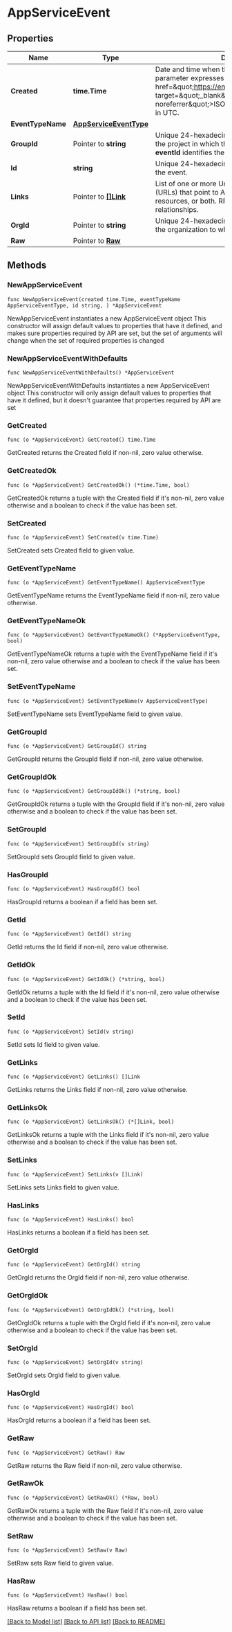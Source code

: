 # AppServiceEvent

## Properties

Name | Type | Description | Notes
------------ | ------------- | ------------- | -------------
**Created** | **time.Time** | Date and time when this event occurred. This parameter expresses its value in the &lt;a href&#x3D;\&quot;https://en.wikipedia.org/wiki/ISO_8601\&quot; target&#x3D;\&quot;_blank\&quot; rel&#x3D;\&quot;noopener noreferrer\&quot;&gt;ISO 8601&lt;/a&gt; timestamp format in UTC. | [readonly] 
**EventTypeName** | [**AppServiceEventType**](AppServiceEventType.md) |  | 
**GroupId** | Pointer to **string** | Unique 24-hexadecimal digit string that identifies the project in which the event occurred. The **eventId** identifies the specific event. | [optional] [readonly] 
**Id** | **string** | Unique 24-hexadecimal digit string that identifies the event. | [readonly] 
**Links** | Pointer to [**[]Link**](Link.md) | List of one or more Uniform Resource Locators (URLs) that point to API sub-resources, related API resources, or both. RFC 5988 outlines these relationships. | [optional] [readonly] 
**OrgId** | Pointer to **string** | Unique 24-hexadecimal digit string that identifies the organization to which these events apply. | [optional] [readonly] 
**Raw** | Pointer to [**Raw**](Raw.md) |  | [optional] 

## Methods

### NewAppServiceEvent

`func NewAppServiceEvent(created time.Time, eventTypeName AppServiceEventType, id string, ) *AppServiceEvent`

NewAppServiceEvent instantiates a new AppServiceEvent object
This constructor will assign default values to properties that have it defined,
and makes sure properties required by API are set, but the set of arguments
will change when the set of required properties is changed

### NewAppServiceEventWithDefaults

`func NewAppServiceEventWithDefaults() *AppServiceEvent`

NewAppServiceEventWithDefaults instantiates a new AppServiceEvent object
This constructor will only assign default values to properties that have it defined,
but it doesn't guarantee that properties required by API are set

### GetCreated

`func (o *AppServiceEvent) GetCreated() time.Time`

GetCreated returns the Created field if non-nil, zero value otherwise.

### GetCreatedOk

`func (o *AppServiceEvent) GetCreatedOk() (*time.Time, bool)`

GetCreatedOk returns a tuple with the Created field if it's non-nil, zero value otherwise
and a boolean to check if the value has been set.

### SetCreated

`func (o *AppServiceEvent) SetCreated(v time.Time)`

SetCreated sets Created field to given value.


### GetEventTypeName

`func (o *AppServiceEvent) GetEventTypeName() AppServiceEventType`

GetEventTypeName returns the EventTypeName field if non-nil, zero value otherwise.

### GetEventTypeNameOk

`func (o *AppServiceEvent) GetEventTypeNameOk() (*AppServiceEventType, bool)`

GetEventTypeNameOk returns a tuple with the EventTypeName field if it's non-nil, zero value otherwise
and a boolean to check if the value has been set.

### SetEventTypeName

`func (o *AppServiceEvent) SetEventTypeName(v AppServiceEventType)`

SetEventTypeName sets EventTypeName field to given value.


### GetGroupId

`func (o *AppServiceEvent) GetGroupId() string`

GetGroupId returns the GroupId field if non-nil, zero value otherwise.

### GetGroupIdOk

`func (o *AppServiceEvent) GetGroupIdOk() (*string, bool)`

GetGroupIdOk returns a tuple with the GroupId field if it's non-nil, zero value otherwise
and a boolean to check if the value has been set.

### SetGroupId

`func (o *AppServiceEvent) SetGroupId(v string)`

SetGroupId sets GroupId field to given value.

### HasGroupId

`func (o *AppServiceEvent) HasGroupId() bool`

HasGroupId returns a boolean if a field has been set.

### GetId

`func (o *AppServiceEvent) GetId() string`

GetId returns the Id field if non-nil, zero value otherwise.

### GetIdOk

`func (o *AppServiceEvent) GetIdOk() (*string, bool)`

GetIdOk returns a tuple with the Id field if it's non-nil, zero value otherwise
and a boolean to check if the value has been set.

### SetId

`func (o *AppServiceEvent) SetId(v string)`

SetId sets Id field to given value.


### GetLinks

`func (o *AppServiceEvent) GetLinks() []Link`

GetLinks returns the Links field if non-nil, zero value otherwise.

### GetLinksOk

`func (o *AppServiceEvent) GetLinksOk() (*[]Link, bool)`

GetLinksOk returns a tuple with the Links field if it's non-nil, zero value otherwise
and a boolean to check if the value has been set.

### SetLinks

`func (o *AppServiceEvent) SetLinks(v []Link)`

SetLinks sets Links field to given value.

### HasLinks

`func (o *AppServiceEvent) HasLinks() bool`

HasLinks returns a boolean if a field has been set.

### GetOrgId

`func (o *AppServiceEvent) GetOrgId() string`

GetOrgId returns the OrgId field if non-nil, zero value otherwise.

### GetOrgIdOk

`func (o *AppServiceEvent) GetOrgIdOk() (*string, bool)`

GetOrgIdOk returns a tuple with the OrgId field if it's non-nil, zero value otherwise
and a boolean to check if the value has been set.

### SetOrgId

`func (o *AppServiceEvent) SetOrgId(v string)`

SetOrgId sets OrgId field to given value.

### HasOrgId

`func (o *AppServiceEvent) HasOrgId() bool`

HasOrgId returns a boolean if a field has been set.

### GetRaw

`func (o *AppServiceEvent) GetRaw() Raw`

GetRaw returns the Raw field if non-nil, zero value otherwise.

### GetRawOk

`func (o *AppServiceEvent) GetRawOk() (*Raw, bool)`

GetRawOk returns a tuple with the Raw field if it's non-nil, zero value otherwise
and a boolean to check if the value has been set.

### SetRaw

`func (o *AppServiceEvent) SetRaw(v Raw)`

SetRaw sets Raw field to given value.

### HasRaw

`func (o *AppServiceEvent) HasRaw() bool`

HasRaw returns a boolean if a field has been set.


[[Back to Model list]](../README.md#documentation-for-models) [[Back to API list]](../README.md#documentation-for-api-endpoints) [[Back to README]](../README.md)


